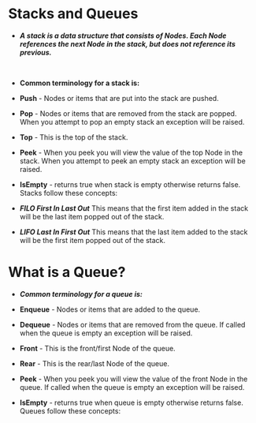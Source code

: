 # Stacks and Queues

- ***A stack is a data structure that consists of Nodes. Each Node references the next Node in the stack, but does not reference its previous.***
<br>


- **Common terminology for a stack is:**

- **Push** - Nodes or items that are put into the stack are pushed.

- **Pop** - Nodes or items that are removed from the stack are popped. When you attempt to pop an empty stack an exception will be raised.

- **Top** - This is the top of the stack.

- **Peek** - When you peek you will view the value of the top Node in the stack. When you attempt to peek an empty stack an exception will be raised.

- **IsEmpty** - returns true when stack is empty otherwise returns false. Stacks follow these concepts:



- ***FILO First In Last Out***
This means that the first item added in the stack will be the last item popped out of the stack.

- ***LIFO Last In First Out***
This means that the last item added to the stack will be the first item popped out of the stack.


# What is a Queue?

- ***Common terminology for a queue is:***

- **Enqueue** - Nodes or items that are added to the queue.

- **Dequeue** - Nodes or items that are removed from the queue. If called when the queue is empty an exception will be raised.

- **Front** - This is the front/first Node of the queue.

- **Rear** - This is the rear/last Node of the queue.

- **Peek** - When you peek you will view the value of the front Node in the queue. If called when the queue is empty an exception will be raised.

- **IsEmpty** - returns true when queue is empty otherwise returns false. Queues follow these concepts:

